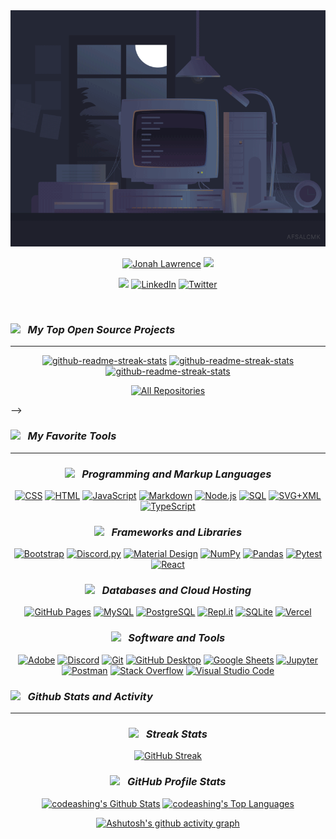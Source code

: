 
<img src="./assets/coding.gif" alt="banner">
 
   
<p align="center">
  <a href="https://github.com/codeashing">
   <img src="https://readme-typing-svg.demolab.com?font=Fira+Code&size=35&duration=1&pause=10000000&color=60f6af&center=true&repeat=false&width=435&lines=Rafi+Ali" alt="Jonah Lawrence" /></a>

  <a href="https://github.com/DenverCoder1/readme-typing-svg">
    <img src="https://readme-typing-svg.demolab.com?font=Fira+Code&pause=1000&width=435&lines=I'm+Software+Engineer;Generative+AI;Modern+Web+App+Developer;Jamstack+Developer;Empowering+solution+creation+for+success;Tech+Evangelist&font=Fira%20Code&center=true&width=600&height=45&color=60f6af&vCenter=true&pause=1000&size=22" /></a>
</p>
 
<!-- Social icons section -->
<p align="center">
<a href="https://therafiali.vercel.app/"><img src="https://img.shields.io/badge/personal website-F15B2A?style=for-the-badge&logo=firefox&logoColor=white"/></a>
  <a href="https://www.linkedin.com/in/therafiali/"><img  alt="LinkedIn" title="LinkedIn" src="https://img.shields.io/badge/LinkedIn-0b5fbb?style=for-the-badge&logo=linkedin&logoColor=white"/></a>
  <a href="https://twitter.com/therafiali"><img  alt="Twitter" title="Twitter" src="https://img.shields.io/badge/twitter-1c96e9?style=for-the-badge&logo=twitter&logoColor=white"/></a>
  <br/>
   
</p>

<br/>

***<h3><img src="https://media.giphy.com/media/ES9cAJlcxblRESzOH1/giphy.gif" width="50px"> &nbsp; My Top Open Source Projects</h3>***
<hr></hr>


<div align="center" >
  <p>
    <a href="https://github.com/therafiali/Chatbot_with_Simple_Book_Api"><img width="278" src="https://denvercoder1-github-readme-stats.vercel.app/api/pin/?username=therafiali&repo=Chatbot_with_Simple_Book_Api&theme=react&bg_color=#26bf86&title_color=#197f59&hide_border=true&icon_color=#1d9468&show_icons=false" alt="github-readme-streak-stats"></a>
    <a href="https://github.com/therafiali/Financial_Analyst_using_GenAI"><img width="278" src="https://denvercoder1-github-readme-stats.vercel.app/api/pin/?username=therafiali&repo=Financial_Analyst_using_GenAI&theme=react&bg_color=#26bf86&title_color=#197f59&hide_border=true&icon_color=#1d9468&show_icons=false" alt="github-readme-streak-stats"></a>
    <a href="https://github.com/therafiali/Full_Stack_ecommerce_project-01"><img width="278" src="https://denvercoder1-github-readme-stats.vercel.app/api/pin/?username=therafiali&repo=Full_Stack_ecommerce_project-01&theme=react&bg_color=#26bf86&title_color=#197f59&hide_border=true&icon_color=#1d9468&show_icons=false" alt="github-readme-streak-stats"></a>
    
  </p>

  <a href="https://github.com/therafiali?tab=repositories&sort=stargazers"><img alt="All Repositories" title="All Repositories" src="https://custom-icon-badges.demolab.com/badge/-Click%20Here%20For%20All%20My%20Repos-1F222E?style=for-the-badge&logoColor=white&logo=repo"/></a>

</div>

<!-- ***<h3><img src="https://media.giphy.com/media/QTmfvHGklosY1ha87W/giphy.gif" width="50px"> &nbsp; Top Projects I've Contributed To </h3>***
<hr></hr>

<div align="center" >

  <!-- Small repo cards https://github.com/DenverCoder1/github-readme-stats (fork of anuraghazra/github-readme-stats) -->
  <!-- <p>
    <a href="https://github.com/rashidwassan/learning-resources"><img width="278" src="https://denvercoder1-github-readme-stats.vercel.app/api/pin/?username=rashidwassan&repo=learning-resources&theme=react&bg_color=1F222E&title_color=4E96FFFF&hide_border=true&icon_color=4e96ff&show_icons=false&show_description=false" alt="flask"></a>
  </p>
</div> --> -->


***<h3><img src="https://media2.giphy.com/media/QssGEmpkyEOhBCb7e1/giphy.gif?cid=ecf05e47a0n3gi1bfqntqmob8g9aid1oyj2wr3ds3mg700bl&rid=giphy.gif" width="50px"> &nbsp; My Favorite Tools </h3>***
<hr></hr>

<div align="center" >

### ***<img src="https://media.giphy.com/media/IdyAQJVN2kVPNUrojM/giphy.gif" width="30px"> &nbsp; Programming and Markup Languages***

  <p>
      <a href="https://github.com/search?q=user%3ADenverCoder1+language%3Acss"><img alt="CSS" src="https://img.shields.io/badge/CSS-1572B6.svg?logo=css3&logoColor=white"></a>
      <a href="https://github.com/search?q=user%3ADenverCoder1+language%3Ahtml"><img alt="HTML" src="https://img.shields.io/badge/HTML-E34F26.svg?logo=html5&logoColor=white"></a>
      <a href="https://github.com/search?q=user%3ADenverCoder1+language%3Ajavascript"><img alt="JavaScript" src="https://img.shields.io/badge/JavaScript-F7DF1E.svg?logo=javascript&logoColor=black"></a>
      <a href="https://github.com/search?q=user%3ADenverCoder1+language%3Amarkdown"><img alt="Markdown" src="https://img.shields.io/badge/Markdown-000000.svg?logo=markdown&logoColor=white"></a>
      <a href="https://github.com/search?q=user%3ADenverCoder1+language%3Ajavascript"><img alt="Node.js" src="https://img.shields.io/badge/Node.js-43853D.svg?logo=node.js&logoColor=white"></a>
      <a href="https://github.com/search?q=user%3ADenverCoder1+language%3Asql"><img alt="SQL" src="https://custom-icon-badges.demolab.com/badge/SQL-025E8C.svg?logo=database&logoColor=white"></a>
      <a href="https://github.com/search?q=user%3ADenverCoder1+language%3Asvg"><img alt="SVG+XML" src="https://img.shields.io/badge/SVG%2BXML-e0982c.svg?logo=svg&logoColor=white"></a>
      <a href="https://github.com/search?q=user%3ADenverCoder1+language%3AtypeScript"><img alt="TypeScript" src="https://img.shields.io/badge/TypeScript-007ACC.svg?logo=typescript&logoColor=white"></a>
  </p>

### ***<img src="https://media.giphy.com/media/v1.Y2lkPTc5MGI3NjExcHhyMXl6ZDZwZTN6bnBidm43Z2Yxam8zZ2R6YTJzZHRweGN6ZXVzYyZlcD12MV9pbnRlcm5hbF9naWZfYnlfaWQmY3Q9cw/M3nwJpDEUxkCzVftCi/giphy.gif" width="30px"> &nbsp; Frameworks and Libraries***
  <p>
      <a href="#"><img alt="Bootstrap" src="https://img.shields.io/badge/Bootstrap-7952B3.svg?logo=bootstrap&logoColor=white"></a>
      <a href="#"><img alt="Discord.py" src="https://custom-icon-badges.demolab.com/badge/Discord.py-0d1620.svg?logo=dpy"></a>
      <a href="#"><img alt="Material Design" src="https://img.shields.io/badge/Material%20Design-0081CB.svg?logo=material-design&logoColor=white"></a>
      <a href="#"><img alt="NumPy" src="https://img.shields.io/badge/Numpy-013243.svg?logo=numpy&logoColor=white"></a>
      <a href="#"><img alt="Pandas" src="https://img.shields.io/badge/Pandas-150458.svg?logo=pandas&logoColor=white"></a>
      <a href="#"><img alt="Pytest" src="https://img.shields.io/badge/Pytest-0A9EDC.svg?logo=pytest&logoColor=white"></a>
      <a href="#"><img alt="React" src="https://img.shields.io/badge/React-20232a.svg?logo=react&logoColor=%2361DAFB"></a>
  </p>

### ***<img src="https://media.giphy.com/media/jnDKffgCfGYOp6cMTK/giphy.gif" width="30px"> &nbsp; Databases and Cloud Hosting***

  <p>
      <a href="#"><img alt="GitHub Pages" src="https://img.shields.io/badge/GitHub%20Pages-327FC7.svg?logo=github&logoColor=white"></a>
      <a href="#"><img alt="MySQL" src="https://img.shields.io/badge/MySQL-00f.svg?logo=mysql&logoColor=white"></a>
      <a href="#"><img alt="PostgreSQL" src ="https://img.shields.io/badge/PostgreSQL-316192.svg?logo=postgresql&logoColor=white"></a>
      <a href="#"><img alt="Repl.it" src="https://img.shields.io/badge/Repl.it-0D101E.svg?logo=Replit&logoColor=white"></a>
      <a href="#"><img alt="SQLite" src ="https://img.shields.io/badge/SQLite-07405e.svg?logo=sqlite&logoColor=white"></a>
      <a href="#"><img alt="Vercel" src="https://img.shields.io/badge/Vercel-000000.svg?logo=vercel&logoColor=white"></a>
  </p>

### ***<img src="https://media.giphy.com/media/CAIgh8LKFbIciGx5Qe/giphy.gif" width="30px"> &nbsp; Software and Tools***

  <p>
      <a href="#"><img alt="Adobe" src="https://img.shields.io/badge/Adobe-FF0000.svg?logo=adobe&logoColor=white"></a>
      <a href="#"><img alt="Discord" src="https://img.shields.io/badge/-Discord-5865F2.svg?logo=discord&logoColor=white"></a>
      <a href="#"><img alt="Git" src="https://img.shields.io/badge/Git-F05033.svg?logo=git&logoColor=white"></a>
      <a href="#"><img alt="GitHub Desktop" src="https://img.shields.io/badge/GitHub%20Desktop-8034A9.svg?logo=github&logoColor=white"></a>
      <a href="#"><img alt="Google Sheets" src="https://img.shields.io/badge/Sheets-34A853.svg?logo=google%20sheets&logoColor=white"></a>
      <a href="#"><img alt="Jupyter" src="https://img.shields.io/badge/Jupyter-F37626.svg?logo=Jupyter&logoColor=white"></a>
      <a href="#"><img alt="Postman" src="https://img.shields.io/badge/Postman-FF6C37?logo=postman&logoColor=white"></a>
      <a href="#"><img alt="Stack Overflow" src="https://img.shields.io/badge/-Stack%20Overflow-FE7A16?logo=stack-overflow&logoColor=white"></a>
      <a href="#"><img alt="Visual Studio Code" src="https://img.shields.io/badge/Visual%20Studio%20Code-0078d7.svg?logo=visual-studio-code&logoColor=white"></a>
  </p>
  
</div>



***<h3><img src="https://media.giphy.com/media/KzJkzjggfGN5Py6nkT/giphy.gif" width="50px"> &nbsp; Github Stats and Activity</h3>***
<hr></hr>

<div align="center" >

### ***<img src="https://media.giphy.com/media/KeUoFXwyzOksZrJ6D6/giphy.gif" width="30px"> &nbsp; Streak Stats***

[![GitHub Streak](https://streak-stats.demolab.com?user=therafiali&theme=sunset-gradient&date_format=j%20M%5B%20Y%5D)](https://git.io/streak-stats)

### ***<img src="https://media.giphy.com/media/Th4eDUkNM3BYRXnzQi/giphy.gif" width="40px"> &nbsp; GitHub Profile Stats***

  <a href="https://github.com/therafiali/github-readme-stats"><img alt="codeashing's Github Stats" src="https://denvercoder1-github-readme-stats.vercel.app/api/?username=therafiali&show_icons=true&include_all_commits=true&count_private=true&theme=react&hide_border=true&bg_color=1F222E&title_color=4E96FFFF&icon_color=F8D866" height="192px"/></a>
  <a href="https://github.com/therafiali/github-readme-stats"><img alt="codeashing's Top Languages" src="https://denvercoder1-github-readme-stats.vercel.app/api/top-langs/?username=therafiali&langs_count=8&layout=compact&theme=react&hide_border=true&bg_color=1F222E&title_color=4E96FFFF&icon_color=F8D866&hide=Jupyter%20Notebook,Roff" height="192px"/></a>
  <br/>

[![Ashutosh's github activity graph](https://github-readme-activity-graph.vercel.app/graph?username=therafiali&bg_color=20222e&color=4e96ff&line=4783de&point=ffffff&area=true&hide_border=true)](https://github.com/ashutosh00710/github-readme-activity-graph)

</div>

